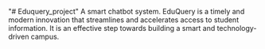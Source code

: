   "# Eduquery_project" 
A smart chatbot system. 
EduQuery is a timely and modern innovation that streamlines and accelerates access to student information. It is an effective step towards building a smart and technology-driven campus.

